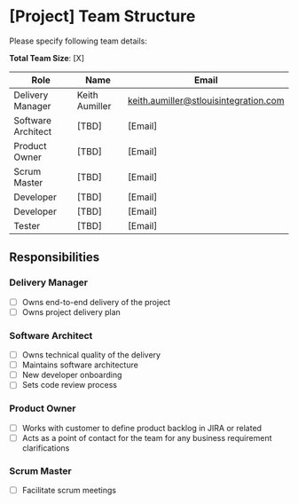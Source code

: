 # [Project] Team Structure

Please specify following team details:

**Total Team Size**: [X]

| Role               | Name   | Email   |
| ------------------ | ------ | ------- |
| Delivery Manager   | Keith Aumiller | keith.aumiller@stlouisintegration.com |
| Software Architect | [TBD] | [Email] |  
| Product Owner      | [TBD] | [Email] |
| Scrum Master       | [TBD] | [Email] |
| Developer          | [TBD] | [Email] |
| Developer          | [TBD] | [Email] |
| Tester             | [TBD] | [Email] |

## Responsibilities

### Delivery Manager

- [ ] Owns end-to-end delivery of the project
- [ ] Owns project delivery plan

### Software Architect

- [ ] Owns technical quality of the delivery
- [ ] Maintains software architecture
- [ ] New developer onboarding
- [ ] Sets code review process

### Product Owner

- [ ] Works with customer to define product backlog in JIRA or related
- [ ] Acts as a point of contact for the team for any business requirement clarifications

### Scrum Master

- [ ] Facilitate scrum meetings



